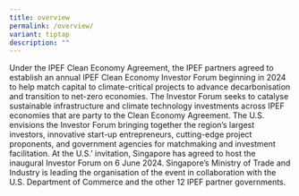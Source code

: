 ```yaml
---
title: overview
permalink: /overview/
variant: tiptap
description: ""
---
```

<p>Under the IPEF Clean Economy Agreement, the IPEF partners agreed to establish
an annual IPEF Clean Economy Investor Forum beginning in 2024 to help match
capital to climate-critical projects to advance decarbonisation and transition
to net-zero economies. The Investor Forum seeks to catalyse sustainable
infrastructure and climate technology investments across IPEF economies
that are party to the Clean Economy Agreement. The U.S. envisions the Investor
Forum bringing together the region’s largest investors, innovative start-up
entrepreneurs, cutting-edge project proponents, and government agencies
for matchmaking and investment facilitation. At the U.S.’ invitation, Singapore
has agreed to host the inaugural Investor Forum on 6 June 2024. Singapore’s
Ministry of Trade and Industry is leading the organisation of the event
in collaboration with the U.S. Department of Commerce and the other 12
IPEF partner governments.</p>